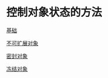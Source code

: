 # 控制对象状态的方法

[基础](基础/基础.md "基础")

[不可扩展对象](不可扩展对象/不可扩展对象.md "不可扩展对象")

[密封对象](密封对象/密封对象.md "密封对象")

[冻结对象](冻结对象/冻结对象.md "冻结对象")
